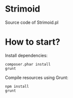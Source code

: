Strimoid
========

Source code of Strimoid.pl

How to start?
========
Install dependencies:

```
composer.phar install
grunt 
```

Compile resources using Grunt:

```
npm install
grunt
```
